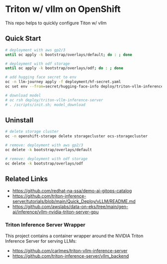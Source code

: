 # Triton w/ vllm on OpenShift

This repo helps to quickly configure Titon w/ vllm

## Quick Start

```sh
# deployment with aws gp2/3
until oc apply -k bootstrap/overlays/default; do : ; done

# deployment with odf storage
until oc apply -k bootstrap/overlays/odf; do : ; done

# add hugging face secret to env
oc -n llm-journey apply -f deployment/hf-secret.yaml
oc set env --from=secret/hugging-face-info deploy/triton-vllm-inference-server

# download model
# oc rsh deploy/triton-vllm-inference-server
# . /scripts/init.sh; model_download
```

## Uninstall

```sh
# delete storage cluster
oc -n openshift-storage delete storagecluster ocs-storagecluster

# remove: deployment with aws gp2/3
oc delete -k bootstrap/overlays/default

# remove: deployment with odf storage
oc delete -k bootstrap/overlays/odf
```

## Related Links

- https://github.com/redhat-na-ssa/demo-ai-gitops-catalog
- https://github.com/triton-inference-server/tutorials/blob/main/Quick_Deploy/vLLM/README.md
- https://github.com/awslabs/data-on-eks/tree/main/gen-ai/inference/vllm-nvidia-triton-server-gpu

### Triton Inference Server Wrapper

This project contains a container wrapper around the NVIDIA Triton Inference Server for serving LLMs:

- https://github.com/carlmes/triton-vllm-inference-server
- https://github.com/triton-inference-server/vllm_backend

